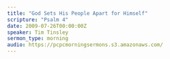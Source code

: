 ```yaml
---
title: "God Sets His People Apart for Himself"
scripture: "Psalm 4"
date: 2009-07-26T00:00:00Z
speaker: Tim Tinsley
sermon_type: morning
audio: https://pcpcmorningsermons.s3.amazonaws.com/ 
---
```



